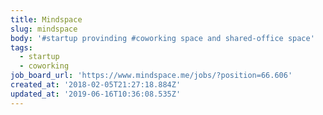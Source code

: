 ```yaml
---
title: Mindspace
slug: mindspace
body: '#startup provinding #coworking space and shared-office space'
tags:
  - startup
  - coworking
job_board_url: 'https://www.mindspace.me/jobs/?position=66.606'
created_at: '2018-02-05T21:27:18.884Z'
updated_at: '2019-06-16T10:36:08.535Z'
---
```


